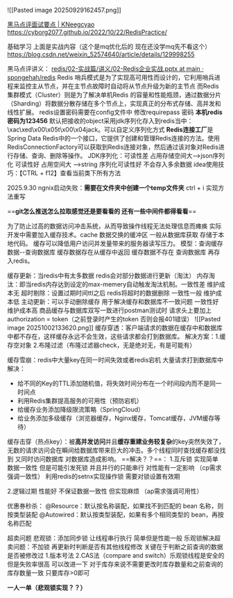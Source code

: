 ![[Pasted image 20250929162457.png]]


[黑马点评面试要点 | KNeegcyao](https://kneegcyao.github.io/posts/bbf9fa63.html)
https://cyborg2077.github.io/2022/10/22/RedisPractice/

基础学习 上面是实战内容（这个是mq优化后的 现在还没学mq先不看这个）
https://blog.csdn.net/weixin_52574640/article/details/129998255

黑马点评讲义：
[redis/02-实战篇/讲义/02-Redis企业实战.pptx at main · spongehah/redis](https://github.com/spongehah/redis/blob/main/02-%E5%AE%9E%E6%88%98%E7%AF%87/%E8%AE%B2%E4%B9%89/02-Redis%E4%BC%81%E4%B8%9A%E5%AE%9E%E6%88%98.pptx)
Redis 哨兵模式是为了实现高可用性而设计的，它利用哨兵进程来监控主从节点，并在主节点故障时自动将从节点升级为新的主节点 而Redis 集群模式（Cluster）则是为了解决单机Redis 的容量和性能瓶颈，通过数据分片（Sharding）将数据分散存储在多个节点上，实现真正的分布式存储、高并发和线性扩展。 
redis设置密码需要在config文件中 修改requirepass 密码  **本机redis密码为123456**
默认把接收的object采用jdk序列化存入到redis当中：\xac\xed\x00\x05t\x00\x04jack。可以自定义序列化方式
**Redis连接工厂**是Spring Data Redis中的一个接口，它提供了创建和管理Redis连接的方法。使用RedisConnectionFactory可以获取到Redis连接对象，然后通过该对象对Redis进行存储、查询、删除等操作。
JDK序列化：可读性差 占用存储空间大-->json序列化 可读性好 占用空间大 -->string 序列化可读性好 不会存入多余数据
idea使用技巧：【CTRL + f12】查看当前类下所有方法


2025.9.30
ngnix启动失败：**需要在文件夹中创建一个temp文件夹**
ctrl + i 实现方法重写

==**git怎么推送怎么拉取感觉还是要看看的 还有一些中间件都得看看**==

为了防止过高的数据访问冲击系统，从而导致操作线程无法处理信息而瘫痪 实际开发中需要加入缓存技术。cache 数据交换的缓冲区 一般从数据库获取 存储于本地代码。 缓存可以降低用户访问并发量带来的服务器读写压力。
模型：查询缓存数据--查询数据库 缓存数据存在从缓存中返回 缓存数据不存在 查询数据库 再存入redis。

缓存更新：当redis中有太多数据 redis会对部分数据进行更新（淘汰） 
内存淘汰：即当redis内存达到设定的max-memery自动触发淘汰机制。一致性差 维护成本无
超时剔除：设置过期时间ttl之后 redis将超时的数据删除  一致性一般 维护成本低
主动更新：可以手动删除缓存 用于解决缓存和数据库不一致问题 一致性好 维护成本高
商品缓存与数据库双写一致进行postman测试时 请求头上要加上authorization = token（之前登录时产生的token 否则会报401错误）
![[Pasted image 20251002133620.png]]
缓存穿透：客户端请求的数据在缓存中和数据库中都不存在，这样缓存永远不会生效，这些请求都会打到数据库。
解决方案：1.缓存空对象  2.布隆过滤（布隆过滤器check，无是绝对无，有是可能有）

缓存雪崩：redis中大量key在同一时间失效或者redis宕机 大量请求打到数据库中
解决：
- 给不同的Key的TTL添加随机值，将失效时间分布在一个时间段内而不是同一时间点
- 利用Redis集群提高服务的可用性（预防宕机）
- 给缓存业务添加降级限流策略（SpringCloud）
- 给业务添加多级缓存（浏览器缓存，Nginx缓存，Tomcat缓存，JVM缓存等待）

缓存击穿（热点key）：被**高并发访问**并且**缓存重建业务较复杂**的key突然失效了，无数的请求访问会在瞬间给数据库带来巨大的冲击。多个线程同时查找缓存都没找到 又同时访问数据库 对数据库造成影响。
==解决？？==：
1.互斥锁 实现简单 数据一致性 但是可能引发死锁 并且并行的只能串行 对性能有一定影响 （cp需求 强调一致性） 利用redis的setnx实现操作锁 需要对锁设置有效期

2.逻辑过期 性能好 不保证数据一致性 但实现麻烦 （ap需求强调可用性）

优惠券秒杀：
@Resource：默认按名称装配，如果找不到匹配的 bean 名称，则按类型装配
@Autowired：默认按类型装配，如果有多个相同类型的 bean，再按名称匹配

超卖问题
悲观锁：添加同步锁 让线程串行执行 简单但是性能一般
乐观锁解决超卖问题：不加锁 再更新时判断是否有其他线程修改  关键在于判断之前查询的数据是否被修改过
1.版本号法 
2.CAS法（compare and switch）乐观锁线程是安全的但是失败率很高 可以改进一下 对于库存来说不需要更改时库存数量和之前查询的库存数量一致 只要库存>0即可

**一人一单（悲观锁实现？？）**